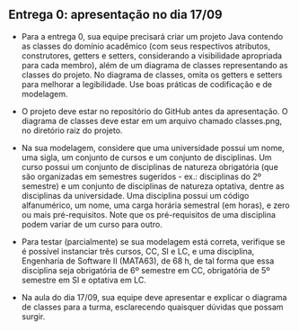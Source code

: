 ## Entrega 0: apresentação no dia 17/09

- Para a entrega 0, sua equipe precisará criar um projeto Java contendo as classes do domínio acadêmico (com seus respectivos atributos, construtores, getters e setters, considerando a visibilidade apropriada para cada membro), além de um diagrama de classes representando as classes do projeto. No diagrama de classes, omita os getters e setters para melhorar a legibilidade. Use boas práticas de codificação e de modelagem.

- O projeto deve estar no repositório do GitHub antes da apresentação. O diagrama de classes deve estar em um arquivo chamado classes.png, no diretório raiz do projeto.

- Na sua modelagem, considere que uma universidade possui um nome, uma sigla, um conjunto de cursos e um conjunto de disciplinas. Um curso possui um conjunto de disciplinas de natureza obrigatória (que são organizadas em semestres sugeridos - ex.: disciplinas do 2º semestre) e um conjunto de disciplinas de natureza optativa, dentre as disciplinas da universidade. Uma disciplina possui um código alfanumérico, um nome, uma carga horária semestral (em horas), e zero ou mais pré-requisitos. Note que os pré-requisitos de uma disciplina podem variar de um curso para outro.

- Para testar (parcialmente) se sua modelagem está correta, verifique se é possível instanciar três cursos, CC, SI e LC, e uma disciplina, Engenharia de Software II (MATA63), de 68 h, de tal forma que essa disciplina seja obrigatória de 6º semestre em CC, obrigatória de 5º semestre em SI e optativa em LC.

- Na aula do dia 17/09, sua equipe deve apresentar e explicar o diagrama de classes para a turma, esclarecendo quaisquer dúvidas que possam surgir.
